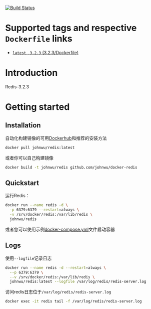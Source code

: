 [![Build Status ](https://travis-ci.org/vla/docker-redis.svg?branch=master)](https://travis-ci.org/vla/docker-redis)

# Supported tags and respective `Dockerfile` links

- [`latest` , `3.2.3`  (3.2.3/Dockerfile)](https://github.com/vla/docker-redis/blob/master/Dockerfile)

# Introduction

Redis-3.2.3

# Getting started

## Installation

自动化构建镜像的可用[Dockerhub](https://hub.docker.com/r/johnwu/redis)和推荐的安装方法

```bash
docker pull johnwu/redis:latest
```

或者你可以自己构建镜像

```bash
docker build -t johnwu/redis github.com/johnwu/docker-redis
```

## Quickstart

运行Redis：

```bash
docker run --name redis -d \
  -p 6379:6379 --restart=always \
  -v /srv/docker/redis:/var/lib/redis \
  johnwu/redis
```

或者您可以使用示例[docker-compose.yml](docker-compose.yml)文件启动容器


## Logs

使用`--logfile`记录日志

```bash
docker run --name redis -d --restart=always \
  --p 6379:6379 \
  --v /srv/docker/redis:/var/lib/redis \
  johnwu/redis:latest --logfile /var/log/redis/redis-server.log
```
访问redis日志位于`/var/log/redis/redis-server.log`
```bash
docker exec -it redis tail -f /var/log/redis/redis-server.log
```

